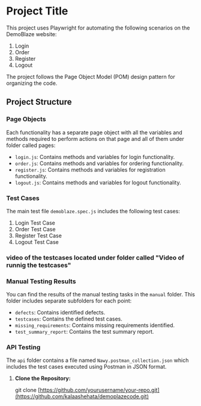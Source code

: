 # Project Title

This project uses Playwright for automating the following scenarios on the DemoBlaze website:

1. Login
2. Order
3. Register
4. Logout

The project follows the Page Object Model (POM) design pattern for organizing the code.

## Project Structure

### Page Objects

Each functionality has a separate page object with all the variables and methods required to perform actions on that page and all of them under folder called pages:

- `login.js`: Contains methods and variables for login functionality.
- `order.js`: Contains methods and variables for ordering functionality.
- `register.js`: Contains methods and variables for registration functionality.
- `logout.js`: Contains methods and variables for logout functionality.

### Test Cases

The main test file `demoblaze.spec.js` includes the following test cases:

1. Login Test Case
2. Order Test Case
3. Register Test Case
4. Logout Test Case

### video of the testcases located under folder called "Video of runnig the testcases"

### Manual Testing Results

You can find the results of the manual testing tasks in the `manual` folder. This folder includes separate subfolders for each point:

- `defects`: Contains identified defects.
- `testcases`: Contains the defined test cases.
- `missing_requirements`: Contains missing requirements identified.
- `test_summary_report`: Contains the test summary report.

### API Testing

The `api` folder contains a file named `Nawy.postman_collection.json` which includes the test cases executed using Postman in JSON format.



1. **Clone the Repository:**
   
   git clone [https://github.com/yourusername/your-repo.git](https://github.com/kalaashehata/demoplazecode.git)
   
